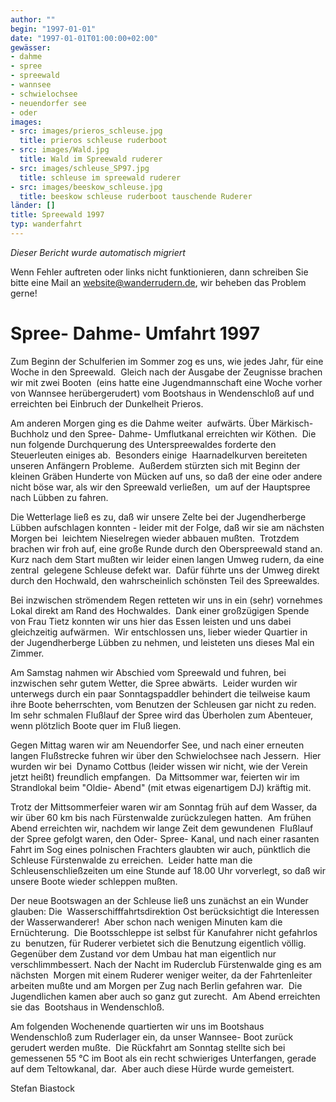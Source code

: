 ```yaml
---
author: ""
begin: "1997-01-01"
date: "1997-01-01T01:00:00+02:00"
gewässer:
- dahme
- spree
- spreewald
- wannsee
- schwielochsee
- neuendorfer see
- oder
images:
- src: images/prieros_schleuse.jpg
  title: prieros schleuse ruderboot
- src: images/Wald.jpg
  title: Wald im Spreewald ruderer
- src: images/schleuse_SP97.jpg
  title: schleuse im spreewald ruderer
- src: images/beeskow_schleuse.jpg
  title: beeskow schleuse ruderboot tauschende Ruderer
länder: []
title: Spreewald 1997
typ: wanderfahrt
---
```



*Dieser Bericht wurde automatisch migriert*

Wenn Fehler auftreten oder links nicht funktionieren, dann schreiben Sie bitte eine Mail an website@wanderrudern.de, wir beheben das Problem gerne!



# Spree- Dahme- Umfahrt 1997


Zum Beginn der Schulferien im Sommer zog es uns, wie jedes Jahr, für eine Woche in den Spreewald.  Gleich nach der Ausgabe der Zeugnisse brachen wir mit zwei Booten  (eins hatte eine Jugendmannschaft eine Woche vorher von Wannsee herübergerudert) vom Bootshaus in Wendenschloß auf und erreichten bei Einbruch der Dunkelheit Prieros.

Am anderen Morgen ging es die Dahme weiter  aufwärts. Über Märkisch- Buchholz und den Spree- Dahme- Umflutkanal erreichten wir Köthen.  Die nun folgende Durchquerung des Unterspreewaldes forderte den Steuerleuten einiges ab.  Besonders einige  Haarnadelkurven bereiteten unseren Anfängern Probleme.  Außerdem stürzten sich mit Beginn der kleinen Gräben Hunderte von Mücken auf uns, so daß der eine oder andere nicht böse war, als wir den Spreewald verließen,  um auf der Hauptspree nach Lübben zu fahren.

Die Wetterlage ließ es zu, daß wir unsere Zelte bei der Jugendherberge Lübben aufschlagen konnten - leider mit der Folge, daß wir sie am nächsten Morgen bei  leichtem Nieselregen wieder abbauen mußten.  Trotzdem brachen wir froh auf, eine große Runde durch den Oberspreewald stand an.  Kurz nach dem Start mußten wir leider einen langen Umweg rudern, da eine zentral  gelegene Schleuse defekt war.  Dafür führte uns der Umweg direkt durch den Hochwald, den wahrscheinlich schönsten Teil des Spreewaldes.

Bei inzwischen strömendem Regen retteten wir uns in ein (sehr) vornehmes  Lokal direkt am Rand des Hochwaldes.  Dank einer großzügigen Spende von Frau Tietz konnten wir uns hier das Essen leisten und uns dabei gleichzeitig aufwärmen.  Wir entschlossen uns, lieber wieder Quartier in  der Jugendherberge Lübben zu nehmen, und leisteten uns dieses Mal ein Zimmer.

Am Samstag nahmen wir Abschied vom Spreewald und fuhren, bei inzwischen sehr gutem Wetter, die Spree abwärts.  Leider wurden wir  unterwegs durch ein paar Sonntagspaddler behindert die teilweise kaum ihre Boote beherrschten, vom Benutzen der Schleusen gar nicht zu reden.  Im sehr schmalen Flußlauf der Spree wird das Überholen zum Abenteuer,  wenn plötzlich Boote quer im Fluß liegen.

Gegen Mittag waren wir am Neuendorfer See, und nach einer erneuten langen Flußstrecke fuhren wir über den Schwielochsee nach Jessern.  Hier wurden wir bei  Dynamo Cottbus (leider wissen wir nicht, wie der Verein jetzt heißt) freundlich empfangen.  Da Mittsommer war, feierten wir im Strandlokal beim "Oldie- Abend" (mit etwas eigenartigem DJ) kräftig mit.

Trotz der Mittsommerfeier waren wir am Sonntag früh auf dem Wasser, da wir über 60 km bis nach Fürstenwalde zurückzulegen hatten.  Am frühen Abend erreichten wir, nachdem wir lange Zeit dem gewundenen  Flußlauf der Spree gefolgt waren, den Oder- Spree- Kanal, und nach einer rasanten Fahrt im Sog eines polnischen Frachters glaubten wir auch, pünktlich die Schleuse Fürstenwalde zu erreichen.  Leider hatte man die  Schleusenschließzeiten um eine Stunde auf 18.00 Uhr vorverlegt, so daß wir unsere Boote wieder schleppen mußten.

Der neue Bootswagen an der Schleuse ließ uns zunächst an ein Wunder glauben: Die  Wasserschifffahrtsdirektion Ost berücksichtigt die Interessen der Wasserwanderer!  Aber schon nach wenigen Minuten kam die Ernüchterung.  Die Bootsschleppe ist selbst für Kanufahrer nicht gefahrlos zu  benutzen, für Ruderer verbietet sich die Benutzung eigentlich völlig.  Gegenüber dem Zustand vor dem Umbau hat man eigentlich nur verschlimmbessert. Nach der Nacht im Ruderclub Fürstenwalde ging es am nächsten  Morgen mit einem Ruderer weniger weiter, da der Fahrtenleiter arbeiten mußte und am Morgen per Zug nach Berlin gefahren war.  Die Jugendlichen kamen aber auch so ganz gut zurecht.  Am Abend erreichten sie das  Bootshaus in Wendenschloß.

Am folgenden Wochenende quartierten wir uns im Bootshaus Wendenschloß zum Ruderlager ein, da unser Wannsee- Boot zurück gerudert werden mußte.  Die Rückfahrt am Sonntag stellte sich bei  gemessenen 55 °C im Boot als ein recht schwieriges Unterfangen, gerade auf dem Teltowkanal, dar.  Aber auch diese Hürde wurde gemeistert.

Stefan Biastock